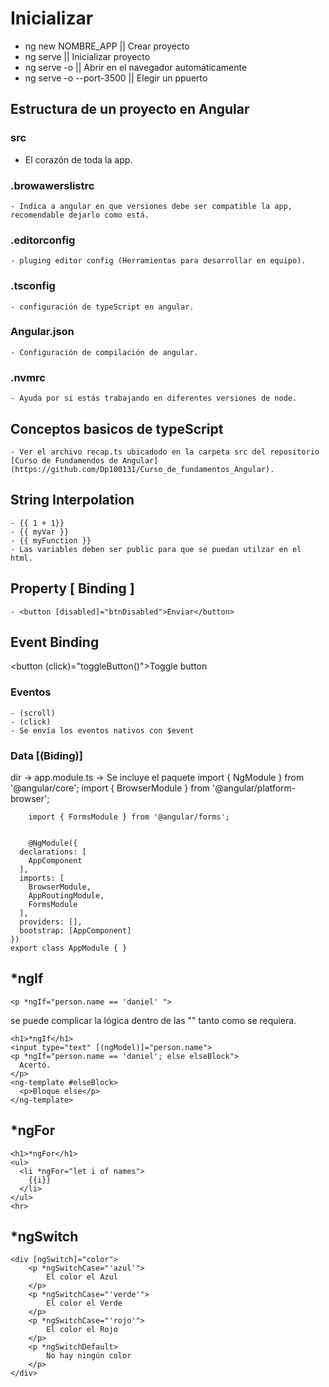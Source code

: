 # Inicializar

- ng new NOMBRE_APP || Crear proyecto
- ng serve || Inicializar proyecto
- ng serve -o || Abrir en el navegador automáticamente
- ng serve -o --port-3500 || Elegir un ppuerto

## Estructura de un proyecto en Angular

### src

- El corazón de toda la app.

### .browawerslistrc

    - Indica a angular en que versiones debe ser compatible la app, recomendable dejarlo como está.
### .editorconfig

    - pluging editor config (Herramientas para desarrollar en equipo).

### .tsconfig

    - configuración de typeScript en angular.

### Angular.json

    - Configuración de compilación de angular.

### .nvmrc

    - Ayuda por si estás trabajando en diferentes versiones de node.

## Conceptos basicos de typeScript

    - Ver el archivo recap.ts ubicadodo en la carpeta src del repositorio [Curso de Fundamendos de Angular](https://github.com/Dp100131/Curso_de_fundamentos_Angular).

## String Interpolation
    - {{ 1 + 1}}
    - {{ myVar }}
    - {{ myFunction }}
    - Las variables deben ser public para que se puedan utilzar en el html.

## Property [ Binding ]

    - <button [disabled]="btnDisabled">Enviar</button>

## Event Binding

<button (click)="toggleButton()">Toggle button</button>

### Eventos
    - (scroll)
    - (click)
    - Se envía los eventos nativos con $event

### Data [(Biding)]

dir -> app.module.ts -> Se incluye el paquete
import { NgModule } from '@angular/core';
import { BrowserModule } from '@angular/platform-browser';
```
    import { FormsModule } from '@angular/forms';


    @NgModule({
  declarations: [
    AppComponent
  ],
  imports: [
    BrowserModule,
    AppRoutingModule,
    FormsModule
  ],
  providers: [],
  bootstrap: [AppComponent]
})
export class AppModule { }
```

## *ngIf
```
<p *ngIf="person.name == 'daniel' ">
```
se puede complicar la lógica dentro de las "" tanto como se requiera.
```
<h1>*ngIf</h1>
<input type="text" [(ngModel)]="person.name">
<p *ngIf="person.name == 'daniel'; else elseBlock">
  Acertó.
</p>
<ng-template #elseBlock>
  <p>Bloque else</p>
</ng-template>

```
## *ngFor

```
<h1>*ngFor</h1>
<ul>
  <li *ngFor="let i of names">
    {{i}}
  </li>
</ul>
<hr>
```

## *ngSwitch

```
<div [ngSwitch]="color">
    <p *ngSwitchCase="'azul'">
        El color el Azul
    </p>
    <p *ngSwitchCase="'verde'">
        El color el Verde
    </p>
    <p *ngSwitchCase="'rojo'">
        El color el Rojo
    </p>
    <p *ngSwitchDefault>
        No hay ningún color
    </p>
</div>
```